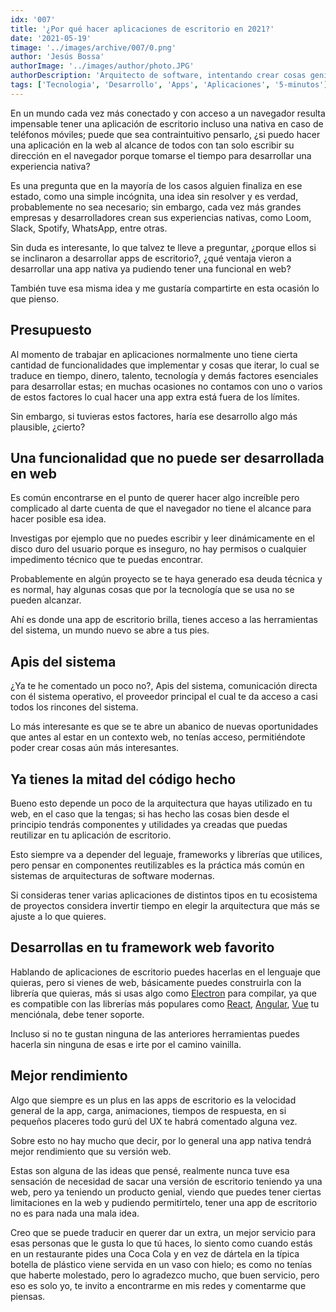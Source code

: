 ```yaml
---
idx: '007'
title: '¿Por qué hacer aplicaciones de escritorio en 2021?'
date: '2021-05-19'
timage: '../images/archive/007/0.png'
author: 'Jesús Bossa'
authorImage: '../images/author/photo.JPG'
authorDescription: 'Arquitecto de software, intentando crear cosas geniales.'
tags: ['Tecnologia', 'Desarrollo', 'Apps', 'Aplicaciones', '5-minutos']
---
```


En un mundo cada vez más conectado y con acceso a un navegador resulta impensable tener una aplicación de escritorio incluso una nativa en caso de teléfonos móviles; puede que sea contraintuitivo pensarlo, ¿si puedo hacer una aplicación en la web al alcance de todos con tan solo escribir su dirección en el navegador porque tomarse el tiempo para desarrollar una experiencia nativa?

Es una pregunta que en la mayoría de los casos alguien finaliza en ese estado, como una simple incógnita, una idea sin resolver y es verdad, probablemente no sea necesario; sin embargo, cada vez más grandes empresas y desarrolladores crean sus experiencias nativas, como Loom, Slack, Spotify, WhatsApp, entre otras.

Sin duda es interesante, lo que talvez te lleve a preguntar, ¿porque ellos si se inclinaron a desarrollar apps de escritorio?, ¿qué ventaja vieron a desarrollar una app nativa ya pudiendo tener una funcional en web?

También tuve esa misma idea y me gustaría compartirte en esta ocasión lo que pienso.

## Presupuesto

Al momento de trabajar en aplicaciones normalmente uno tiene cierta cantidad de funcionalidades que implementar y cosas que iterar, lo cual se traduce en tiempo, dinero, talento, tecnología y demás factores esenciales para desarrollar estas; en muchas ocasiones no contamos con uno o varios de estos factores lo cual hacer una app extra está fuera de los límites.

Sin embargo, si tuvieras estos factores, haría ese desarrollo algo más plausible, ¿cierto?

## Una funcionalidad que no puede ser desarrollada en web

Es común encontrarse en el punto de querer hacer algo increíble pero complicado al darte cuenta de que el navegador no tiene el alcance para hacer posible esa idea.

Investigas por ejemplo que no puedes escribir y leer dinámicamente en el disco duro del usuario porque es inseguro, no hay permisos o cualquier impedimento técnico que te puedas encontrar.

Probablemente en algún proyecto se te haya generado esa deuda técnica y es normal, hay algunas cosas que por la tecnología que se usa no se pueden alcanzar.

Ahí es donde una app de escritorio brilla, tienes acceso a las herramientas del sistema, un mundo nuevo se abre a tus pies.

## Apis del sistema

¿Ya te he comentado un poco no?, Apis del sistema, comunicación directa con él sistema operativo, el proveedor principal el cual te da acceso a casi todos los rincones del sistema.

Lo más interesante es que se te abre un abanico de nuevas oportunidades que antes al estar en un contexto web, no tenías acceso, permitiéndote poder crear cosas aún más interesantes.

## Ya tienes la mitad del código hecho

Bueno esto depende un poco de la arquitectura que hayas utilizado en tu web, en el caso que la tengas; si has hecho las cosas bien desde el principio tendrás componentes y utilidades ya creadas que puedas reutilizar en tu aplicación de escritorio.

Esto siempre va a depender del leguaje, frameworks y librerías que utilices, pero pensar en componentes reutilizables es la práctica más común en sistemas de arquitecturas de software modernas.

Si consideras tener varias aplicaciones de distintos tipos en tu ecosistema de proyectos considera invertir tiempo en elegir la arquitectura que más se ajuste a lo que quieres.

## Desarrollas en tu framework web favorito

Hablando de aplicaciones de escritorio puedes hacerlas en el lenguaje que quieras, pero si vienes de web, básicamente puedes construirla con la librería que quieras, más si usas algo como <a target="_blank" href="https://www.electronjs.org/">Electron</a> para compilar, ya que es compatible con las librerías más populares como <a target="_blank" href="https://reactjs.org">React</a>, <a target="_blank" href="https://angular.io">Angular</a>, <a target="_blank" href="https://v3.vuejs.org">Vue</a> tu menciónala, debe tener soporte.

Incluso si no te gustan ninguna de las anteriores herramientas puedes hacerla sin ninguna de esas e irte por el camino vainilla.

## Mejor rendimiento

Algo que siempre es un plus en las apps de escritorio es la velocidad general de la app, carga, animaciones, tiempos de respuesta, en si pequeños placeres todo gurú del UX te habrá comentado alguna vez.

Sobre esto no hay mucho que decir, por lo general una app nativa tendrá mejor rendimiento que su versión web.

Estas son alguna de las ideas que pensé, realmente nunca tuve esa sensación de necesidad de sacar una versión de escritorio teniendo ya una web, pero ya teniendo un producto genial, viendo que puedes tener ciertas limitaciones en la web y pudiendo permitírtelo, tener una app de escritorio no es para nada una mala idea.

Creo que se puede traducir en querer dar un extra, un mejor servicio para esas personas que le gusta lo que tú haces, lo siento como cuando estás en un restaurante pides una Coca Cola y en vez de dártela en la típica botella de plástico viene servida en un vaso con hielo; es como no tenías que haberte molestado, pero lo agradezco mucho, que buen servicio, pero eso es solo yo, te invito a encontrarme en mis redes y comentarme que piensas.
